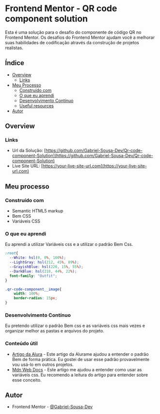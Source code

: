 # Frontend Mentor - QR code component solution

Esta é uma solução para o desafio do componente de código QR no Frontend Mentor.  Os desafios do Frontend Mentor ajudam você a melhorar suas habilidades de codificação através da construção de projetos realistas.

## Índice 

- [Overview](#overview)
  - [Links](#links)
- [Meu Processo](#meu-processo)
  - [Construído com](#construído-com)
  - [O que eu aprendi](#o-que-eu-aprendi)
  - [Desenvolvimento Contínuo](#desenvolvimento-contínuo )
  - [Useful resources](#conteúdo-útil)
- [Autor](#autor)

## Overview

### Links

- Url da Solução: [https://github.com/Gabriel-Sousa-Dev/Qr-code-component-Solution](https://github.com/Gabriel-Sousa-Dev/Qr-code-component-Solution)
- Live Site URL: [https://your-live-site-url.com](https://your-live-site-url.com)

## Meu processo 

### Construído com

- Semantic HTML5 markup
- Bem CSS
- Variáveis CSS

### O que eu aprendi 

Eu aprendi a utilizar Variáveis css e a utilizar o padrão Bem Css.

```css
:root{
  --White: hsl(0, 0%, 100%);
  --LightGray: hsl(212, 45%, 89%);
  --GrayishBlue: hsl(220, 15%, 55%);
  --DarkBlue: hsl(218, 44%, 22%);
  font-family: "Outfit";
}
```
```css
.qr-code-component__image{
    width: 100%;
    border-radius: 15px;
}
```

### Desenvolvimento Contínuo 

Eu pretendo utilizar o padrão Bem css e as variáveis css mais vezes e organizar melhor as pastas e arquivos do projeto.

### Conteúdo útil 

- [Artigo da Alura](https://www.alura.com.br/artigos/criando-componentes-css-com-padrao-bem?utm_term=&utm_campaign=%5BSearch%5D+%5BPerformance%5D+-+Dynamic+Search+Ads+-+Artigos+e+Conte%C3%BAdos&utm_source=adwords&utm_medium=ppc&hsa_acc=7964138385&hsa_cam=11384329873&hsa_grp=111087461203&hsa_ad=687448474447&hsa_src=g&hsa_tgt=dsa-2273097816642&hsa_kw=&hsa_mt=&hsa_net=adwords&hsa_ver=3&gad_source=1&gclid=Cj0KCQjwzZmwBhD8ARIsAH4v1gUs96aO5ibmma098fNJ1SLAX4CXah_-T0RhdPOJOPp473qPlz3WGQwaAntBEALw_wcB) - Este artigo da Alurame ajudou a entender o padrão Bem de forma prática. Eu gostei de usar esse padrão provavelmente vou usá-lo em outros projetos.
- [Mdn Web Docs](https://developer.mozilla.org/pt-BR/docs/Web/CSS/Using_CSS_custom_properties) - Este artigo me ajudou a entender como usar as variáveis css. Eu recomendo a leitura do artigo para entender sobre esse conceito.

## Autor

- Frontend Mentor - [@Gabriel-Sousa-Dev](https://www.frontendmentor.io/profile/Gabriel-Sousa-Dev)
